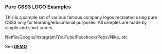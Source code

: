 ### Pure CSS3 LOGO Examples

This is a sample set of various famous company logos recreated using pure CSS3 only for learning/educational purposes.
All samples are made by simple and short codes.

Netflix/Google/Instagram/YouTube/Facebook/Pepsi/Nike..etc

See **[DEMO](https://github.com/exis9/LOGOS)**
